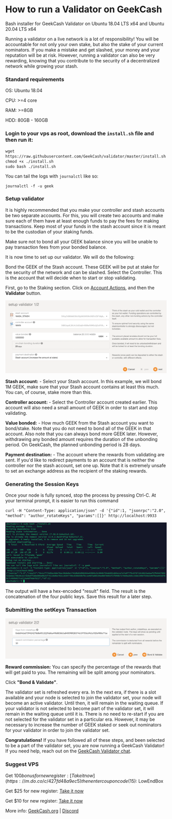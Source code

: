 # How to run a Validator on GeekCash
Bash installer for GeekCash Validator on Ubuntu 18.04 LTS x64 and Ubuntu 20.04 LTS x64

Running a validator on a live network is a lot of responsibility! You will be accountable for not only your own stake, but also the stake of your current nominators. If you make a mistake and get slashed, your money and your reputation will be at risk. However, running a validator can also be very rewarding, knowing that you contribute to the security of a decentralized network while growing your stash.

### Standard requirements
OS: Ubuntu 18.04

CPU: >=4 core

RAM: >=8GB

HDD: 80GB - 160GB

### Login to your vps as root, download the `install.sh` file and then run it:
```
wget https://raw.githubusercontent.com/GeekCash/validator/master/install.sh
chmod +x ./install.sh
sudo bash ./install.sh
```

You can tail the logs with `journalctl` like so:
```
journalctl -f -u geek
```

### Setup validator


It is highly recommended that you make your controller and stash accounts be two separate accounts. For this, you will create two accounts and make sure each of them have at least enough funds to pay the fees for making transactions. Keep most of your funds in the stash account since it is meant to be the custodian of your staking funds.

Make sure not to bond all your GEEK balance since you will be unable to pay transaction fees from your bonded balance.

It is now time to set up our validator. We will do the following:

Bond the GEEK of the Stash account. These GEEK will be put at stake for the security of the network and can be slashed.
Select the Controller. This is the account that will decide when to start or stop validating.

First, go to the Staking section. Click on [Account Actions](https://my.geekcash.org/#/staking/actions), and then the **Validator** button.

![How to run a Validator on GeekCash](./01.png "How to run a Validator on GeekCash")

**Stash account:** - Select your Stash account. In this example, we will bond 1M GEEK, make sure that your Stash account contains at least this much. You can, of course, stake more than this.

**Controller account:** - Select the Controller account created earlier. This account will also need a small amount of GEEK in order to start and stop validating.

**Value bonded:** - How much GEEK from the Stash account you want to bond/stake. Note that you do not need to bond all of the GEEK in that account. Also note that you can always bond more GEEK later. However, withdrawing any bonded amount requires the duration of the unbonding period. On GeekCash, the planned unbonding period is 28 days.

**Payment destination:** - The account where the rewards from validating are sent. If you'd like to redirect payments to an account that is neither the controller nor the stash account, set one up. Note that it is extremely unsafe to set an exchange address as the recipient of the staking rewards.

### Generating the Session Keys

Once your node is fully synced, stop the process by pressing Ctrl-C. At your terminal prompt, it is easier to run this command

```
curl -H "Content-Type: application/json" -d '{"id":1, "jsonrpc":"2.0", "method": "author_rotateKeys", "params":[]}' http://localhost:9933
```

![How to run a Validator on GeekCash](./03.png "How to run a Validator on GeekCash")

The output will have a hex-encoded "result" field. The result is the concatenation of the four public keys. Save this result for a later step.


### Submitting the setKeys Transaction

![How to run a Validator on GeekCash](./02.png "How to run a Validator on GeekCash")

**Reward commission:** You can specify the percentage of the rewards that will get paid to you. The remaining will be split among your nominators.

Click **"Bond & Validate"**.

The validator set is refreshed every era. In the next era, if there is a slot available and your node is selected to join the validator set, your node will become an active validator. Until then, it will remain in the waiting queue. If your validator is not selected to become part of the validator set, it will remain in the waiting queue until it is. There is no need to re-start if you are not selected for the validator set in a particular era. However, it may be necessary to increase the number of GEEK staked or seek out nominators for your validator in order to join the validator set.

**Congratulations!** If you have followed all of these steps, and been selected to be a part of the validator set, you are now running a GeekCash Validator! If you need help, reach out on the [GeekCash Validator chat](https://discord.gg/4fDKzQw).


### Suggest VPS

Get $100 bonus for new register: [Take it now](https://m.do.co/c/427fd48a9ec5)
then enter coupon code ($15): LowEndBox

Get $25 for new register: [Take it now](https://upcloud.com/signup/?promo=57GV2N)

Get $10 for new register: [Take it now](https://www.vultr.com/?ref=6838038)


More info: [GeekCash.org](https://geekcash.org) | [Discord](https://discord.gg/4fDKzQw)